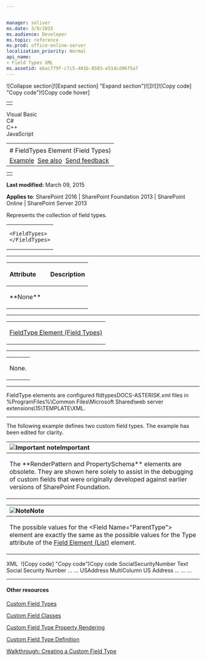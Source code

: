 ```yaml
---


manager: soliver
ms.date: 3/9/2015
ms.audience: Developer
ms.topic: reference
ms.prod: office-online-server
localization_priority: Normal
api_name:
- Field Types XML
ms.assetid: ebac779f-c7c5-401b-8503-e514cd96f5a7
---
```


![Collapse
section]![Expand
section] "Expand section")![]()![])![]![]()![Copy
code] "Copy code")![Copy code
hover]
<table>
<tbody>
<tr class="odd">
<td align="left"></td>
</tr>
</tbody>
</table>

Visual Basic  
C\#  
C++  
JavaScript  

<table>
<tbody>
<tr class="odd">
<td align="left"><span id="runningHeaderText"></span></td>
</tr>
<tr class="even">
<td align="left"># FieldTypes Element (Field Types)</td>
</tr>
<tr class="odd">
<td align="left"><a href="#exampleToggle">Example</a>  <a href="#seeAlsoToggle">See also</a>  <span id="headfeedbackarea" class="feedbackhead"><a href="javascript:SubmitFeedback(&#39;docthis@Microsoft.com&#39;,&#39;&#39;,&#39;&#39;,&#39;&#39;,&#39;1.0.18082.1225&#39;,&#39;%0\dThank%20you%20for%20your%20feedback.%20The%20developer%20writing%20teams%20use%20your%20feedback%20to%20improve%20documentation.%20While%20we%20are%20reviewing%20your%20feedback,%20we%20may%20send%20you%20e-mail%20to%20ask%20for%20clarification%20or%20feedback%20on%20a%20solution.%20We%20do%20not%20use%20your%20e-mail%20address%20for%20any%20other%20purpose%20and%20we%20delete%20it%20after%20we%20finish%20our%20review.%0\AFor%20further%20information%20about%20the%20privacy%20policies%20of%20Microsoft,%20please%20see%20http://privacy.microsoft.com/en-us/default.aspx.%0\A%0\d&#39;,&#39;Customer%20feedback&#39;);">Send feedback</a></span></td>
</tr>
</tbody>
</table>

<table>
<colgroup>
<col width="100%" />
</colgroup>
<tbody>
<tr class="odd">
<td align="left"></td>
</tr>
</tbody>
</table>

**Last modified:** March 09, 2015

**Applies to**: SharePoint 2016 | SharePoint Foundation 2013 |
SharePoint Online | SharePoint Server 2013

Represents the collection of field types.

<span codelanguage="other"></span>
<table>
<colgroup>
<col width="100%" />
</colgroup>
<tbody>
<tr class="odd">
<td align="left"><pre><code>&lt;FieldTypes&gt;
&lt;/FieldTypes&gt;</code></pre></td>
</tr>
</tbody>
</table>


-----------------------------------------------------------------------------------------------------------------------------------------------------------------------------------------------

<table>
<colgroup>
<col width="50%" />
<col width="50%" />
</colgroup>
<thead>
<tr class="header">
<th align="left"><p>Attribute</p></th>
<th align="left"><p>Description</p></th>
</tr>
</thead>
<tbody>
<tr class="odd">
<td align="left"><p>**None**</p></td>
<td align="left"><p></p></td>
</tr>
</tbody>
</table>


---------------------------------------------------------------------------------------------------------------------------------------------------------------------------------------------------

<table>
<colgroup>
<col width="100%" />
</colgroup>
<tbody>
<tr class="odd">
<td align="left"><p><span sdata="link"><a href="fieldtype-element-field-types.md">FieldType Element (Field Types)</a></span></p></td>
</tr>
</tbody>
</table>


----------------------------------------------------------------------------------------------------------------------------------------------------------------------------------------------------

<table>
<colgroup>
<col width="100%" />
</colgroup>
<tbody>
<tr class="odd">
<td align="left"><p>None.</p></td>
</tr>
</tbody>
</table>


----------------------------------------------------------------------------------------------------------------------------------------------------------------------------------------------------------------------------

FieldType elements are configured fldtypesDOCS-ASTERISK.xml files in
%ProgramFiles%\\Common Files\\Microsoft Shared\\web server
extensions\\15\\TEMPLATE\\XML.


------------------------------------------------------------------------------------------------------------------------------------------------------------------------------------------

The following example defines two custom field types. The example has
been edited for clarity.

<table>
<colgroup>
<col width="100%" />
</colgroup>
<thead>
<tr class="header">
<th align="left"><img src=".." title="Important note" alt="Important note" /><strong>Important</strong></th>
</tr>
</thead>
<tbody>
<tr class="odd">
<td align="left"><p>The **RenderPattern</span> and <span class="keyword">PropertySchema** elements are obsolete. They are shown here solely to assist in the debugging of custom fields that were originally developed against earlier versions of SharePoint Foundation.</p></td>
</tr>
</tbody>
</table>

<table>
<colgroup>
<col width="100%" />
</colgroup>
<thead>
<tr class="header">
<th align="left"><img src="" title="Note" alt="Note" /><strong>Note</strong></th>
</tr>
</thead>
<tbody>
<tr class="odd">
<td align="left"><p>The possible values for the <span class="code">&lt;Field Name=&quot;ParentType&quot;&gt;</span> element are exactly the same as the possible values for the Type attribute of the <span sdata="link"><a href="field-element-list.md">Field Element (List)</a></span> element.</p></td>
</tr>
</tbody>
</table>

<span codelanguage="xmlLang"></span>
XML 
<span class="copyCode" onclick="CopyCode(this)"
onkeypress="CopyCode_CheckKey(this, event)"
onmouseover="ChangeCopyCodeIcon(this)"
onmouseout="ChangeCopyCodeIcon(this)" tabindex="0">![Copy
code] "Copy code")Copy code</span>
    <?xml version="1.0" encoding="utf-8" ?>
    <FieldTypes>
      <FieldType>
        <Field Name="TypeName">SocialSecurityNumber</Field>
        <Field Name="ParentType">Text</Field>
        <Field Name="TypeDisplayName">Social Security Number</Field>
          …
        <RenderPattern Name="DisplayPattern">
           …
        </RenderPattern>
      </FieldType>
      <FieldType>
        <Field Name="TypeName">USAddress</Field>
        <Field Name="ParentType">MultiColumn</Field>
        <Field Name="TypeDisplayName">US Address</Field>
          …
        <PropertySchema>
          …
        </PropertySchema>
        <RenderPattern Name="DisplayPattern">
          …
        </RenderPattern>
      </FieldType>
    </FieldTypes>


-------------------------------------------------------------------------------------------------------------------------------------------------------------------------------------------

#### Other resources

[Custom Field
Types](http://msdn.microsoft.com/library/1345b345-226d-443a-918f-af123a3c7b13(Office.15).aspx)

[Custom Field
Classes](http://msdn.microsoft.com/library/436a9d9b-7a6f-4e8f-86e8-f42ded85c069(Office.15).aspx)

[Custom Field Type Property
Rendering](http://msdn.microsoft.com/library/a959ad5b-6f3a-462c-80b9-e2d00bb0d62a(Office.15).aspx)

[Custom Field Type
Definition](http://msdn.microsoft.com/library/b3315997-671f-4c29-9518-48cc4592f205(Office.15).aspx)

[Walkthrough: Creating a Custom Field
Type](http://msdn.microsoft.com/library/089a1b8a-cafc-4050-b445-16650602fe4f(Office.15).aspx)








